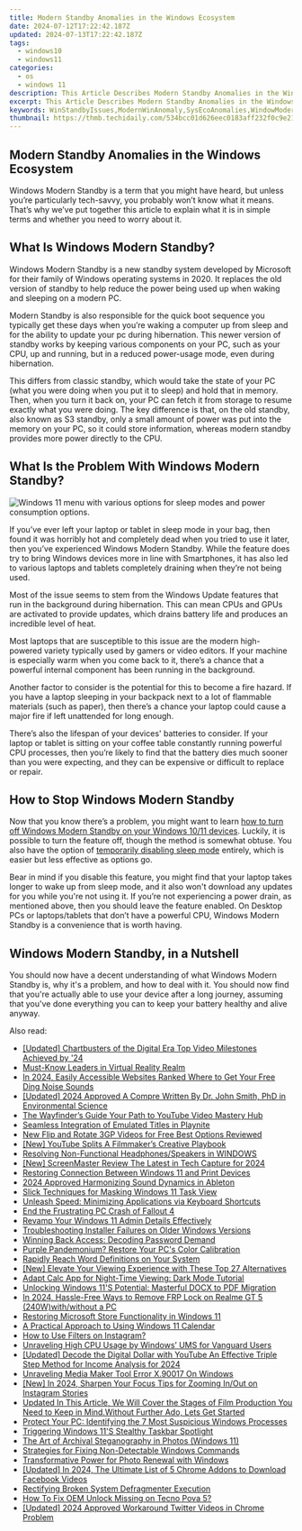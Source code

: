 ```yaml
---
title: Modern Standby Anomalies in the Windows Ecosystem
date: 2024-07-12T17:22:42.187Z
updated: 2024-07-13T17:22:42.187Z
tags:
  - windows10
  - windows11
categories:
  - os
  - windows 11
description: This Article Describes Modern Standby Anomalies in the Windows Ecosystem
excerpt: This Article Describes Modern Standby Anomalies in the Windows Ecosystem
keywords: WinStandbyIssues,ModernWinAnomaly,SysEcoAnomalies,WindowModernErrors,StandbyWindowsFlaws,EcosystemAnomalies,ModernOSWindows
thumbnail: https://thmb.techidaily.com/534bcc01d626eec0183aff232f0c9e211e75d3b58d6731fdc6da8a1b96d39a6c.jpg
---
```


## Modern Standby Anomalies in the Windows Ecosystem

 Windows Modern Standby is a term that you might have heard, but unless you’re particularly tech-savvy, you probably won’t know what it means. That’s why we’ve put together this article to explain what it is in simple terms and whether you need to worry about it.

## What Is Windows Modern Standby?

 Windows Modern Standby is a new standby system developed by Microsoft for their family of Windows operating systems in 2020\. It replaces the old version of standby to help reduce the power being used up when waking and sleeping on a modern PC.

 Modern Standby is also responsible for the quick boot sequence you typically get these days when you’re waking a computer up from sleep and for the ability to update your pc during hibernation. This newer version of standby works by keeping various components on your PC, such as your CPU, up and running, but in a reduced power-usage mode, even during hibernation.

 This differs from classic standby, which would take the state of your PC (what you were doing when you put it to sleep) and hold that in memory. Then, when you turn it back on, your PC can fetch it from storage to resume exactly what you were doing. The key difference is that, on the old standby, also known as S3 standby, only a small amount of power was put into the memory on your PC, so it could store information, whereas modern standby provides more power directly to the CPU.

## What Is the Problem With Windows Modern Standby?

![Windows 11 menu with various options for sleep modes and power consumption options.](https://static1.makeuseofimages.com/wordpress/wp-content/uploads/2023/06/windows-11-system-power-menu.jpg)

 If you’ve ever left your laptop or tablet in sleep mode in your bag, then found it was horribly hot and completely dead when you tried to use it later, then you’ve experienced Windows Modern Standby. While the feature does try to bring Windows devices more in line with Smartphones, it has also led to various laptops and tablets completely draining when they’re not being used.

 Most of the issue seems to stem from the Windows Update features that run in the background during hibernation. This can mean CPUs and GPUs are activated to provide updates, which drains battery life and produces an incredible level of heat.

 Most laptops that are susceptible to this issue are the modern high-powered variety typically used by gamers or video editors. If your machine is especially warm when you come back to it, there’s a chance that a powerful internal component has been running in the background.

 Another factor to consider is the potential for this to become a fire hazard. If you have a laptop sleeping in your backpack next to a lot of flammable materials (such as paper), then there’s a chance your laptop could cause a major fire if left unattended for long enough.

 There’s also the lifespan of your devices' batteries to consider. If your laptop or tablet is sitting on your coffee table constantly running powerful CPU processes, then you’re likely to find that the battery dies much sooner than you were expecting, and they can be expensive or difficult to replace or repair.

## How to Stop Windows Modern Standby

 Now that you know there’s a problem, you might want to learn [how to turn off Windows Modern Standby on your Windows 10/11 devices](https://www.makeuseof.com/windows-disable-modern-standby/). Luckily, it is possible to turn the feature off, though the method is somewhat obtuse. You also have the option of [temporarily disabling sleep mode](https://www.makeuseof.com/temporarily-disable-sleep-mode-windows/) entirely, which is easier but less effective as options go.

 Bear in mind if you disable this feature, you might find that your laptop takes longer to wake up from sleep mode, and it also won't download any updates for you while you're not using it. If you’re not experiencing a power drain, as mentioned above, then you should leave the feature enabled. On Desktop PCs or laptops/tablets that don’t have a powerful CPU, Windows Modern Standby is a convenience that is worth having.

## Windows Modern Standby, in a Nutshell

 You should now have a decent understanding of what Windows Modern Standby is, why it's a problem, and how to deal with it. You should now find that you're actually able to use your device after a long journey, assuming that you've done everything you can to keep your battery healthy and alive anyway.



<ins class="adsbygoogle"
      style="display:block"
      data-ad-client="ca-pub-7571918770474297"
      data-ad-slot="8358498916"
      data-ad-format="auto"
      data-full-width-responsive="true"></ins>
<span class="atpl-alsoreadstyle">Also read:</span>
<div><ul>
<li><a href="https://youtube-clips.techidaily.com/updated-chartbusters-of-the-digital-era-top-video-milestones-achieved-by-24/"><u>[Updated] Chartbusters of the Digital Era  Top Video Milestones Achieved by '24</u></a></li>
<li><a href="https://extra-information.techidaily.com/must-know-leaders-in-virtual-reality-realm/"><u>Must-Know Leaders in Virtual Reality Realm</u></a></li>
<li><a href="https://audio-editing.techidaily.com/in-2024-easily-accessible-websites-ranked-where-to-get-your-free-ding-noise-sounds/"><u>In 2024, Easily Accessible Websites Ranked Where to Get Your Free Ding Noise Sounds</u></a></li>
<li><a href="https://youtube-webster.techidaily.com/ed-2024-approved-a-compre-written-by-dr-john-smith-phd-in-environmental-science/"><u>[Updated] 2024 Approved  A Compre Written By  Dr. John Smith, PhD in Environmental Science</u></a></li>
<li><a href="https://youtube-videos.techidaily.com/the-wayfinders-guide-your-path-to-youtube-video-mastery-hub/"><u>The Wayfinder’s Guide  Your Path to YouTube Video Mastery Hub</u></a></li>
<li><a href="https://win11-tips.techidaily.com/seamless-integration-of-emulated-titles-in-playnite/"><u>Seamless Integration of Emulated Titles in Playnite</u></a></li>
<li><a href="https://video-ai-editor.techidaily.com/new-flip-and-rotate-3gp-videos-for-free-best-options-reviewed/"><u>New Flip and Rotate 3GP Videos for Free Best Options Reviewed</u></a></li>
<li><a href="https://facebook-record-videos.techidaily.com/new-youtube-splits-a-filmmakers-creative-playbook/"><u>[New] YouTube Splits  A Filmmaker’s Creative Playbook</u></a></li>
<li><a href="https://win11-tips.techidaily.com/resolving-non-functional-headphonesspeakers-in-windows/"><u>Resolving Non-Functional Headphones/Speakers in WINDOWS</u></a></li>
<li><a href="https://screen-video-capture.techidaily.com/new-screenmaster-review-the-latest-in-tech-capture-for-2024/"><u>[New] ScreenMaster Review  The Latest in Tech Capture for 2024</u></a></li>
<li><a href="https://win11-tips.techidaily.com/restoring-connection-between-windows-11-and-print-devices/"><u>Restoring Connection Between Windows 11 and Print Devices</u></a></li>
<li><a href="https://some-knowledge.techidaily.com/2024-approved-harmonizing-sound-dynamics-in-ableton/"><u>2024 Approved  Harmonizing Sound Dynamics in Ableton</u></a></li>
<li><a href="https://win11-tips.techidaily.com/slick-techniques-for-masking-windows-11-task-view/"><u>Slick Techniques for Masking Windows 11 Task View</u></a></li>
<li><a href="https://win11-tips.techidaily.com/unleash-speed-minimizing-applications-via-keyboard-shortcuts/"><u>Unleash Speed: Minimizing Applications via Keyboard Shortcuts</u></a></li>
<li><a href="https://graphic-issues.techidaily.com/end-the-frustrating-pc-crash-of-fallout-4/"><u>End the Frustrating PC Crash of Fallout 4</u></a></li>
<li><a href="https://win11-tips.techidaily.com/revamp-your-windows-11-admin-details-effectively/"><u>Revamp Your Windows 11 Admin Details Effectively</u></a></li>
<li><a href="https://win11-tips.techidaily.com/troubleshooting-installer-failures-on-older-windows-versions/"><u>Troubleshooting Installer Failures on Older Windows Versions</u></a></li>
<li><a href="https://win11-tips.techidaily.com/winning-back-access-decoding-password-demand/"><u>Winning Back Access: Decoding Password Demand</u></a></li>
<li><a href="https://win11-tips.techidaily.com/purple-pandemonium-restore-your-pcs-color-calibration/"><u>Purple Pandemonium? Restore Your PC's Color Calibration</u></a></li>
<li><a href="https://win11-tips.techidaily.com/rapidly-reach-word-definitions-on-your-system/"><u>Rapidly Reach Word Definitions on Your System</u></a></li>
<li><a href="https://youtube-video-recordings.techidaily.com/new-elevate-your-viewing-experience-with-these-top-27-alternatives/"><u>[New] Elevate Your Viewing Experience with These Top 27 Alternatives</u></a></li>
<li><a href="https://win11-tips.techidaily.com/adapt-calc-app-for-night-time-viewing-dark-mode-tutorial/"><u>Adapt Calc App for Night-Time Viewing: Dark Mode Tutorial</u></a></li>
<li><a href="https://win11-tips.techidaily.com/unlocking-windows-11s-potential-masterful-docx-to-pdf-migration/"><u>Unlocking Windows 11'S Potential: Masterful DOCX to PDF Migration</u></a></li>
<li><a href="https://bypass-frp.techidaily.com/in-2024-hassle-free-ways-to-remove-frp-lock-on-realme-gt-5-240wwithwithout-a-pc-by-drfone-android/"><u>In 2024, Hassle-Free Ways to Remove FRP Lock on Realme GT 5 (240W)with/without a PC</u></a></li>
<li><a href="https://win11-tips.techidaily.com/restoring-microsoft-store-functionality-in-windows-11/"><u>Restoring Microsoft Store Functionality in Windows 11</u></a></li>
<li><a href="https://win11-tips.techidaily.com/a-practical-approach-to-using-windows-11-calendar/"><u>A Practical Approach to Using Windows 11 Calendar</u></a></li>
<li><a href="https://instagram-clips.techidaily.com/how-to-use-filters-on-instagram/"><u>How to Use Filters on Instagram?</u></a></li>
<li><a href="https://win11-tips.techidaily.com/unraveling-high-cpu-usage-by-windows-ums-for-vanguard-users/"><u>Unraveling High CPU Usage by Windows’ UMS for Vanguard Users</u></a></li>
<li><a href="https://facebook-video-share.techidaily.com/updated-decode-the-digital-dollar-with-youtube-an-effective-triple-step-method-for-income-analysis-for-2024/"><u>[Updated] Decode the Digital Dollar with YouTube  An Effective Triple Step Method for Income Analysis for 2024</u></a></li>
<li><a href="https://win11-tips.techidaily.com/unraveling-media-maker-tool-error-x90017-on-windows/"><u>Unraveling Media Maker Tool Error X.90017 On Windows</u></a></li>
<li><a href="https://instagram-clips.techidaily.com/new-in-2024-sharpen-your-focus-tips-for-zooming-inout-on-instagram-stories/"><u>[New] In 2024, Sharpen Your Focus  Tips for Zooming In/Out on Instagram Stories</u></a></li>
<li><a href="https://ai-editing-video.techidaily.com/updated-in-this-article-we-will-cover-the-stages-of-film-production-you-need-to-keep-in-mindwithout-further-ado-lets-get-started/"><u>Updated In This Article, We Will Cover the Stages of Film Production You Need to Keep in Mind.Without Further Ado, Lets Get Started</u></a></li>
<li><a href="https://win11-tips.techidaily.com/protect-your-pc-identifying-the-7-most-suspicious-windows-processes/"><u>Protect Your PC: Identifying the 7 Most Suspicious Windows Processes</u></a></li>
<li><a href="https://win11-tips.techidaily.com/triggering-windows-11s-stealthy-taskbar-spotlight/"><u>Triggering Windows 11'S Stealthy Taskbar Spotlight</u></a></li>
<li><a href="https://win11-tips.techidaily.com/the-art-of-archival-steganography-in-photos-windows-11/"><u>The Art of Archival Steganography in Photos (Windows 11)</u></a></li>
<li><a href="https://win11-tips.techidaily.com/strategies-for-fixing-non-detectable-windows-commands/"><u>Strategies for Fixing Non-Detectable Windows Commands</u></a></li>
<li><a href="https://win11-tips.techidaily.com/transformative-power-for-photo-renewal-with-windows/"><u>Transformative Power for Photo Renewal with Windows</u></a></li>
<li><a href="https://facebook-video-content.techidaily.com/updated-in-2024-the-ultimate-list-of-5-chrome-addons-to-download-facebook-videos/"><u>[Updated] In 2024, The Ultimate List of 5 Chrome Addons to Download Facebook Videos</u></a></li>
<li><a href="https://win11-tips.techidaily.com/rectifying-broken-system-defragmenter-execution/"><u>Rectifying Broken System Defragmenter Execution</u></a></li>
<li><a href="https://unlock-android.techidaily.com/how-to-fix-oem-unlock-missing-on-tecno-pova-5-by-drfone-android/"><u>How To Fix OEM Unlock Missing on Tecno Pova 5?</u></a></li>
<li><a href="https://twitter-videos.techidaily.com/updated-2024-approved-workaround-twitter-videos-in-chrome-problem/"><u>[Updated] 2024 Approved  Workaround  Twitter Videos in Chrome Problem</u></a></li>
</ul></div>
